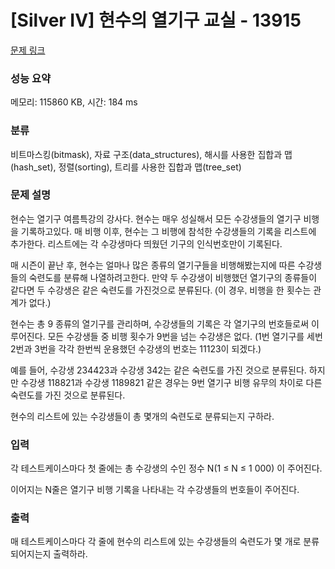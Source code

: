 # [Silver IV] 현수의 열기구 교실 - 13915 

[문제 링크](https://www.acmicpc.net/problem/13915) 

### 성능 요약

메모리: 115860 KB, 시간: 184 ms

### 분류

비트마스킹(bitmask), 자료 구조(data_structures), 해시를 사용한 집합과 맵(hash_set), 정렬(sorting), 트리를 사용한 집합과 맵(tree_set)

### 문제 설명

<p>현수는 열기구 여름특강의 강사다. 현수는 매우 성실해서 모든 수강생들의 열기구 비행을 기록하고있다. 매 비행 이후, 현수는 그 비행에 참석한 수강생들의 기록을 리스트에 추가한다. 리스트에는 각 수강생마다 띄웠던 기구의 인식번호만이 기록된다. </p>

<p>매 시즌이 끝난 후, 현수는 얼마나 많은 종류의 열기구들을 비행해봤는지에 따른 수강생들의 숙련도를 분류해 나열하려고한다. <span style="font-family:arial,helvetica neue,helvetica,tahoma,sans-serif">만약 두 수강생이 비행했던 열기구의 종류들이 같다면 두 수강생은 같은 숙련도를 가진것으로 분류된다. (이 경우, 비행을 한 횟수는 관계가 없다.)</span></p>

<p>현수는 총 9 종류의 열기구를 관리하며, 수강생들의 기록은 각 열기구의 번호들로써 이루어진다. 모든 수강생들 중 비행 횟수가 9번을 넘는 수강생은 없다. (1번 열기구를 세번 2번과 3번을 각각 한번씩 운용했던 수강생의 번호는 11123이 되겠다.) </p>

<p>예를 들어, 수강생 234423과 수강생 342는 같은 숙련도를 가진 것으로 분류된다. 하지만 수강생 118821과 수강생 1189821 같은 경우는 9번 열기구 비행 유무의 차이로 다른 숙련도를 가진 것으로 분류된다.</p>

<p>현수의 리스트에 있는 수강생들이 총 몇개의 숙련도로 분류되는지 구하라.</p>

### 입력 

 <p>각 테스트케이스마다 첫 줄에는 총 수강생의 수인 정수 N(1 ≤ N ≤ 1 000) 이 주어진다.</p>

<p>이어지는 N줄은 열기구 비행 기록을 나타내는 각 수강생들의 번호들이 주어진다.</p>

### 출력 

 <p>매 테스트케이스마다 각 줄에 현수의 리스트에 있는 수강생들의 숙련도가 몇 개로 분류되어지는지 출력하라.</p>

